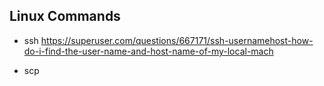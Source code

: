 ## Linux Commands
- ssh
https://superuser.com/questions/667171/ssh-usernamehost-how-do-i-find-the-user-name-and-host-name-of-my-local-mach

- scp
<!--stackedit_data:
eyJoaXN0b3J5IjpbLTE3MTgzMzc4NjYsMTU2MDMwNTc1M119
-->